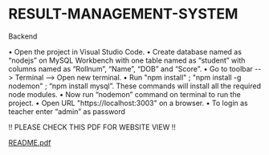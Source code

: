 # RESULT-MANAGEMENT-SYSTEM

Backend

• Open the project in Visual Studio Code.
• Create database named as “nodejs” on MySQL Workbench with one table
named as “student” with columns named as “Rollnum”, “Name”, “DOB” and
“Score”.
• Go to toolbar --> Terminal --> Open new terminal.
• Run "npm install" ; "npm install -g nodemon" ; “npm install mysql”. These
commands will install all the required node modules.
• Now run “nodemon” command on terminal to run the project.
• Open URL "https://localhost:3003" on a browser.
• To login as teacher enter “admin” as password

!! PLEASE CHECK THIS PDF FOR WEBSITE VIEW !!

[README.pdf](https://github.com/anjalisachan53/RESULT-MANAGEMENT-SYSTEM/files/13022029/README.pdf)
